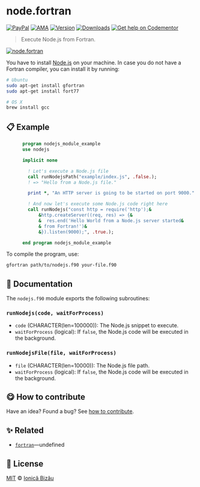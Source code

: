 
# node.fortran

 [![PayPal](https://img.shields.io/badge/%24-paypal-f39c12.svg)][paypal-donations] [![AMA](https://img.shields.io/badge/ask%20me-anything-1abc9c.svg)](https://github.com/IonicaBizau/ama) [![Version](https://img.shields.io/npm/v/node.fortran.svg)](https://www.npmjs.com/package/node.fortran) [![Downloads](https://img.shields.io/npm/dt/node.fortran.svg)](https://www.npmjs.com/package/node.fortran) [![Get help on Codementor](https://cdn.codementor.io/badges/get_help_github.svg)](https://www.codementor.io/johnnyb?utm_source=github&utm_medium=button&utm_term=johnnyb&utm_campaign=github)

> Execute Node.js from Fortran.

[![node.fortran](http://i.imgur.com/OszvGVi.png)](#)

You have to install [Node.js](https://nodejs.org/en/) on
your machine. In case you do not have a Fortran compiler,
you can install it by running:
```sh
# Ubuntu
sudo apt-get install gfortran
sudo apt-get install fort77

# OS X
brew install gcc
```

## :clipboard: Example



```fortran
      program nodejs_module_example
      use nodejs

      implicit none

        ! Let's execute a Node.js file
        call runNodejsPath("example/index.js", .false.);
        ! => "Hello from a Node.js file."

        print *, "An HTTP server is going to be started on port 9000."

        ! And now let's execute some Node.js code right here
        call runNodejs("const http = require('http');&
            &http.createServer((req, res) => {&
            &  res.end('Hello World from a Node.js server started&
            & from Fortran!')&
            &}).listen(9000);", .true.);

      end program nodejs_module_example
```

To compile the program, use:
```sh
gfortran path/to/nodejs.f90 your-file.f90
```

## :memo: Documentation

The `nodejs.f90` module exports the following subroutines:
### `runNodejs(code, waitForProcess)`

 - `code` (CHARACTER(len=100000)): The Node.js snippet to execute.
 - `waitForProcess` (logical): If `false`, the Node.js code will be executed in the background.

### `runNodejsFile(file, waitForProcess)`

 - `file` (CHARACTER(len=10000)): The Node.js file path.
 - `waitForProcess` (logical): If `false`, the Node.js code will be executed in the background.


## :yum: How to contribute
Have an idea? Found a bug? See [how to contribute][contributing].

## :sparkles: Related

 - [`fortran`](undefined)—undefined



## :scroll: License

[MIT][license] © [Ionică Bizău][website]

[paypal-donations]: https://www.paypal.com/cgi-bin/webscr?cmd=_s-xclick&hosted_button_id=RVXDDLKKLQRJW
[donate-now]: http://i.imgur.com/6cMbHOC.png

[license]: http://showalicense.com/?fullname=Ionic%C4%83%20Biz%C4%83u%20%3Cbizauionica%40gmail.com%3E%20(http%3A%2F%2Fionicabizau.net)&year=2016#license-mit
[website]: http://ionicabizau.net
[contributing]: /CONTRIBUTING.md
[docs]: /DOCUMENTATION.md
